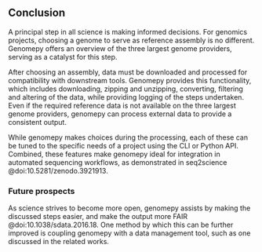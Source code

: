 ## Conclusion
A principal step in all science is making informed decisions.
For genomics projects, choosing a genome to serve as reference assembly is no different.
Genomepy offers an overview of the three largest genome providers, serving as a catalyst for this step.

After choosing an assembly, data must be downloaded and processed for compatibility with downstream tools.
Genomepy provides this functionality, which includes downloading, zipping and unzipping, converting, filtering and altering of the data, while providing logging of the steps undertaken.
Even if the required reference data is not available on the three largest genome providers, genomepy can process external data to provide a consistent output.

While genomepy makes choices during the processing, each of these can be tuned to the specific needs of a project using the CLI or Python API.
Combined, these features make genomepy ideal for integration in automated sequencing workflows, as demonstrated in seq2science @doi:10.5281/zenodo.3921913.

### Future prospects
As science strives to become more open, genomepy assists by making the discussed steps easier, and make the output more FAIR @doi:10.1038/sdata.2016.18.
One method by which this can be further improved is coupling genomepy with a data management tool, such as one discussed in the related works.
